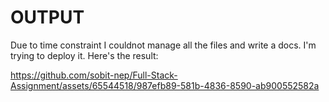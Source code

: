 # OUTPUT
 Due to time constraint I couldnot manage all the files and write a docs. I'm trying to deploy it. Here's the result:

https://github.com/sobit-nep/Full-Stack-Assignment/assets/65544518/987efb89-581b-4836-8590-ab900552582a

